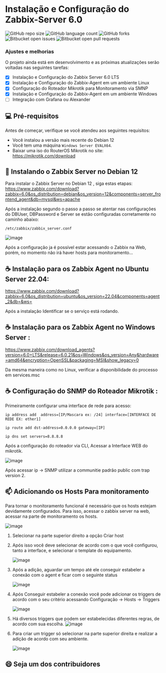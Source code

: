 # Instalação e Configuração do Zabbix-Server 6.0

![GitHub repo size](https://img.shields.io/github/repo-size/iuricode/README-template?style=for-the-badge)
![GitHub language count](https://img.shields.io/github/languages/count/iuricode/README-template?style=for-the-badge)
![GitHub forks](https://img.shields.io/github/forks/iuricode/README-template?style=for-the-badge)
![Bitbucket open issues](https://img.shields.io/bitbucket/issues/iuricode/README-template?style=for-the-badge)
![Bitbucket open pull requests](https://img.shields.io/bitbucket/pr-raw/iuricode/README-template?style=for-the-badge)

### Ajustes e melhorias

O projeto ainda está em desenvolvimento e as próximas atualizações serão voltadas nas seguintes tarefas:

- [x] Instalação e Configuração do Zabbix Server 6.0 LTS
- [x] Instalação e Configuração do Zabbix-Agent em um ambiente Linux
- [x] Configuração do Roteador Mikrotik para Monitoramento via SMNP
- [x] Instalação e Configuração do Zabbix-Agent em um ambiente Windows
- [ ] Integração com Grafana ou Alexander

## 💻 Pré-requisitos

Antes de começar, verifique se você atendeu aos seguintes requisitos:

* Você instalou a versão mais recente do Debian 12 
* Você tem uma máquina `Windows Server EVALX64`.
* Baixar uma iso do RouterOS Mikrotik no site: https://mikrotik.com/download

## 🚀 Instalando o Zabbix Server no Debian 12

Para instalar o Zabbix Server no Debian 12 , siga estas etapas: https://www.zabbix.com/download?zabbix=6.0&os_distribution=debian&os_version=12&components=server_frontend_agent&db=mysql&ws=apache

Após a instalação segundo o passo a passo se atentar nas configurações do DBUser, DBPassword e Server se estão configuradas corretamente no caminho abaixo:

```
/etc/zabbix/zabbix_server.conf
```
![image](https://github.com/edunando/Cen-rio-Zabbix-Configura-o-e-instala-o/assets/88983626/4baa8be1-c1b3-4813-bd4d-e73c7554b784)

Após a configuração ja é possível estar acessando o Zabbix na Web, porém, no momento não irá haver hosts para monitoramento...

## ☕ Instalação para os Zabbix Agent no Ubuntu Server 22.04:

https://www.zabbix.com/download?zabbix=6.0&os_distribution=ubuntu&os_version=22.04&components=agent_2&db=&ws=

Após a instalação Identificar se o serviço está rodando.

## ☕ Instalação para os Zabbix Agent no Windows Server :

https://www.zabbix.com/download_agents?version=6.0+LTS&release=6.0.21&os=Windows&os_version=Any&hardware=amd64&encryption=OpenSSL&packaging=MSI&show_legacy=0

Da mesma maneira como no Linux, verificar a disponibilidade do processo em services.msc

## ☕ Configuração do SNMP do Roteador Mikrotik :

Primeiramente configurar uma interface de rede para acesso:

```
ip address add  address=[IP/Mascara ex: /24] interface=[INTERFACE DE REDE EX: ether1]
```
```
ip route add dst-address=0.0.0.0 gateway=[IP]
```
```
ip dns set servers=8.8.8.8
```
Após a configuração do roteador via CLI, Acessar a Interface WEB do mikrotik.

![image](https://github.com/edunando/Cen-rio-Zabbix-Configura-o-e-instala-o/assets/88983626/c49c3209-8fd2-4a98-b5ab-064d23357e8a)

Após acessar ip -> SNMP utilizar a communitie padrão public com trap version 2.


## 📫 Adicionando os Hosts Para monitoramento

Para tornar o monitoramento funcional é necessário que os hosts estejam devidamente configurados. Para isso, acessar o zabbix server na web, acessar na parte de monitoramento os hosts.

![image](https://github.com/edunando/Cen-rio-Zabbix-Configura-o-e-instala-o/assets/88983626/710ae93d-f2cc-4722-b885-f568daf0d13a)

1. Selecionar na parte superior direito a opção Criar host
   
2. Após isso você deve selecionar de acordo com o que você configurou, tanto a interface, e selecionar o template do equipamento.
   
   ![image](https://github.com/edunando/Cen-rio-Zabbix-Configura-o-e-instala-o/assets/88983626/8171a427-08ad-46b5-b695-7cb1412f3d8d)

3. Após a adição, aguardar um tempo até ele conseguir estabeler a conexão com o agent e ficar com o seguinte status
   
   ![image](https://github.com/edunando/Cen-rio-Zabbix-Configura-o-e-instala-o/assets/88983626/fa7121d4-e3d5-4d77-950c-62b50cb910cd)

4. Após Conseguir estabeler a conexão você pode adicionar os triggers de acordo com o seu critério acessando Configuração -> Hosts -> Triggers
   
   ![image](https://github.com/edunando/Cen-rio-Zabbix-Configura-o-e-instala-o/assets/88983626/d6bacd94-b3c2-4009-98e4-e867b6dcb3c1)

5. Há diversos triggers que podem ser estabelecidas diferentes regras, de acordo com sua escolha.
   ![image](https://github.com/edunando/Cen-rio-Zabbix-Configura-o-e-instala-o/assets/88983626/3d692bd1-9760-447c-b3c8-0ea0a0972ad5)

6. Para criar um trigger só selecionar na parte superior direita e realizar a adição de acordo com seu ambiente.

   ![image](https://github.com/edunando/Cen-rio-Zabbix-Configura-o-e-instala-o/assets/88983626/9cc00d24-3653-41fb-a6c0-9bfd52d8041f)

## 😄 Seja um dos contribuidores
